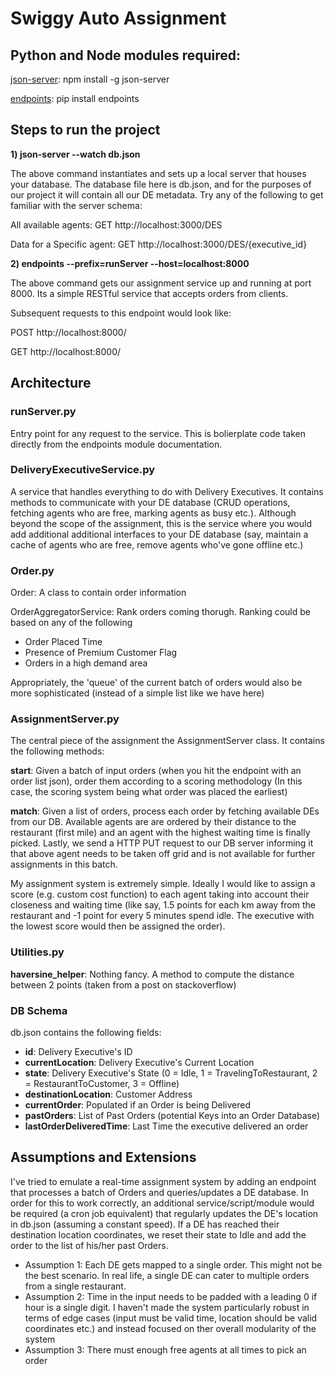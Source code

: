 # Swiggy Auto Assignment

## Python and Node modules required:

[json-server](https://www.npmjs.com/package/json-server): npm install -g json-server

[endpoints](https://pypi.org/project/endpoints/): pip install endpoints

## Steps to run the project
**1) json-server --watch db.json**

The above command instantiates and sets up a local server that houses your database. The database file here is db.json, and for the purposes of our project it will contain all our DE metadata. Try any of the following to get familiar with the server schema:
  
  All available agents: GET http://localhost:3000/DES
  
  Data for a Specific agent: GET http://localhost:3000/DES/{executive_id}

**2) endpoints --prefix=runServer --host=localhost:8000**

The above command gets our assignment service up and running at port 8000. Its a simple RESTful service that accepts orders from clients.

Subsequent requests to this endpoint would look like:
  
  POST http://localhost:8000/
  
  GET http://localhost:8000/

## Architecture ##

### runServer.py

Entry point for any request to the service. This is bolierplate code taken directly from the endpoints module documentation.

### DeliveryExecutiveService.py

A service that handles everything to do with Delivery Executives. It contains methods to communicate with your DE database (CRUD operations, fetching agents who are free, marking agents as busy etc.). Although beyond the scope of the assignment, this is the service where you would add additional additional interfaces to your DE database (say, maintain a cache of agents who are free, remove agents who've gone offline etc.)

### Order.py

Order: A class to contain order information

OrderAggregatorService: Rank orders coming thorugh. Ranking could be based on any of the following
- Order Placed Time
- Presence of Premium Customer Flag
- Orders in a high demand area

Appropriately, the 'queue' of the current batch of orders would also be more sophisticated (instead of a simple list like we have here)

### AssignmentServer.py

 The central piece of the assignment the AssignmentServer class. It contains the following methods:
 
**start**: Given a batch of input orders (when you hit the endpoint with an order list json), order them according to a scoring methodology (In this case, the scoring system being what order was placed the earliest)
 
**match**: Given a list of orders, process each order by fetching available DEs from our DB. Available agents are are ordered by their distance to the restaurant (first mile) and an agent with the highest waiting time is finally picked. 
Lastly, we send a HTTP PUT request to our DB server informing it that above agent needs to be taken off grid and is not available for further assignments in this batch.
 
My assignment system is extremely simple. Ideally I would like to assign a score (e.g. custom cost function) to each agent taking into account their closeness and waiting time (like say, 1.5 points for each km away from the restaurant and -1 point for every 5 minutes spend idle. The executive with the lowest score would then be assigned the order).

### Utilities.py

**haversine_helper**: Nothing fancy. A method to compute the distance between 2 points (taken from a post on stackoverflow)

### DB Schema

db.json contains the following fields:

- **id**: Delivery Executive's ID
- **currentLocation**: Delivery Executive's Current Location
- **state**: Delivery Executive's State (0 = Idle, 1 = TravelingToRestaurant, 2 = RestaurantToCustomer, 3 = Offline)
- **destinationLocation**: Customer Address
- **currentOrder**: Populated if an Order is being Delivered
- **pastOrders**: List of Past Orders (potential Keys into an Order Database)
- **lastOrderDeliveredTime**: Last Time the executive delivered an order

## Assumptions and Extensions

I've tried to emulate a real-time assignment system by adding an endpoint that processes a batch of Orders and queries/updates a DE database. In order for this to work correctly, an additional service/script/module would be required (a cron job equivalent) that regularly updates the DE's location in db.json (assuming a constant speed). If a DE has reached their destination location coordinates, we reset their state to Idle and add the order to the list of his/her past Orders.

- Assumption 1: Each DE gets mapped to a single order. This might not be the best scenario. In real life, a single DE can cater to multiple orders from a single restaurant.
- Assumption 2: Time in the input needs to be padded with a leading 0 if hour is a single digit. I haven't made the system particularly robust in terms of edge cases (input must be valid time, location should be valid coordinates etc.) and instead focused on ther overall modularity of the system
- Assumption 3: There must enough free agents at all times to pick an order


 
 
